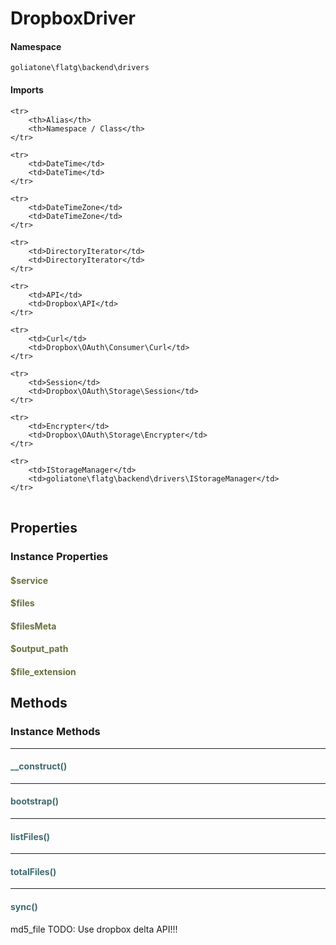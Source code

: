 # DropboxDriver



#### Namespace

`goliatone\flatg\backend\drivers`

#### Imports

<table>

	<tr>
		<th>Alias</th>
		<th>Namespace / Class</th>
	</tr>
	
	<tr>
		<td>DateTime</td>
		<td>DateTime</td>
	</tr>
	
	<tr>
		<td>DateTimeZone</td>
		<td>DateTimeZone</td>
	</tr>
	
	<tr>
		<td>DirectoryIterator</td>
		<td>DirectoryIterator</td>
	</tr>
	
	<tr>
		<td>API</td>
		<td>Dropbox\API</td>
	</tr>
	
	<tr>
		<td>Curl</td>
		<td>Dropbox\OAuth\Consumer\Curl</td>
	</tr>
	
	<tr>
		<td>Session</td>
		<td>Dropbox\OAuth\Storage\Session</td>
	</tr>
	
	<tr>
		<td>Encrypter</td>
		<td>Dropbox\OAuth\Storage\Encrypter</td>
	</tr>
	
	<tr>
		<td>IStorageManager</td>
		<td>goliatone\flatg\backend\drivers\IStorageManager</td>
	</tr>
	
</table>

## Properties

### Instance Properties
#### <span style="color:#6a6e3d;">$service</span>

#### <span style="color:#6a6e3d;">$files</span>

#### <span style="color:#6a6e3d;">$filesMeta</span>

#### <span style="color:#6a6e3d;">$output_path</span>

#### <span style="color:#6a6e3d;">$file_extension</span>




## Methods

### Instance Methods
<hr />

#### <span style="color:#3e6a6e;">__construct()</span>


<hr />

#### <span style="color:#3e6a6e;">bootstrap()</span>


<hr />

#### <span style="color:#3e6a6e;">listFiles()</span>


<hr />

#### <span style="color:#3e6a6e;">totalFiles()</span>


<hr />

#### <span style="color:#3e6a6e;">sync()</span>

md5_file
TODO: Use dropbox delta API!!!






